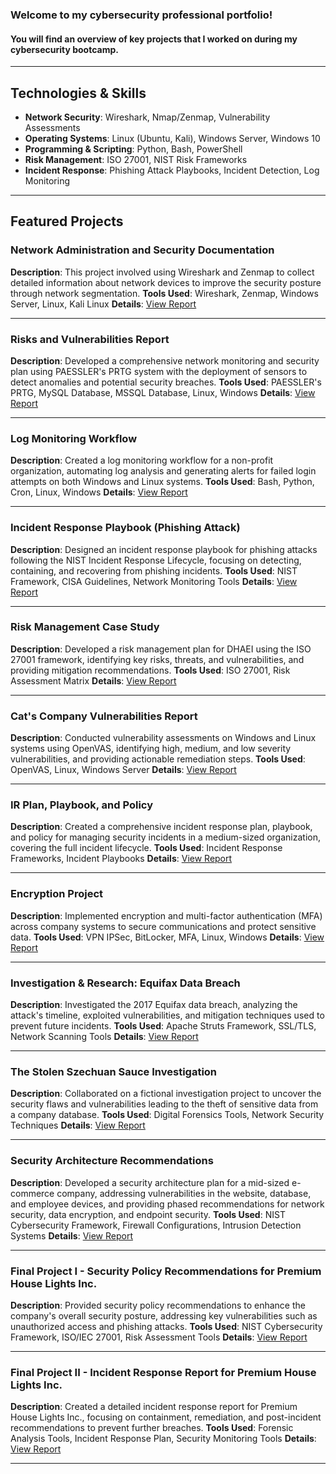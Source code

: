 ### Welcome to my cybersecurity professional portfolio! 
#### You will find an overview of key projects that I worked on during my cybersecurity bootcamp.

---

## Technologies & Skills
- **Network Security**: Wireshark, Nmap/Zenmap, Vulnerability Assessments
- **Operating Systems**: Linux (Ubuntu, Kali), Windows Server, Windows 10
- **Programming & Scripting**: Python, Bash, PowerShell
- **Risk Management**: ISO 27001, NIST Risk Frameworks
- **Incident Response**: Phishing Attack Playbooks, Incident Detection, Log Monitoring

---

## Featured Projects

### **Network Administration and Security Documentation**
**Description**: This project involved using Wireshark and Zenmap to collect detailed information about network devices to improve the security posture through network segmentation.
**Tools Used**: Wireshark, Zenmap, Windows Server, Linux, Kali Linux
**Details**: <a href="https://docs.google.com/document/d/14yOW7qD_jx_-VHTOyNqxfktRtXvhcZrqls_rW8CaOGk/edit#heading=h.10llxii5cbzj" target="_blank">View Report</a>

---

### **Risks and Vulnerabilities Report**
**Description**: Developed a comprehensive network monitoring and security plan using PAESSLER's PRTG system with the deployment of sensors to detect anomalies and potential security breaches.
**Tools Used**: PAESSLER's PRTG, MySQL Database, MSSQL Database, Linux, Windows
**Details**: <a href="https://docs.google.com/document/d/1L9LR7iqf6F4sEE6K6UazYrLttwyf4wt2-L1jw9hYmCM/edit#heading=h.ssew3h70xxc8" target="_blank">View Report</a>

---

### **Log Monitoring Workflow**
**Description**: Created a log monitoring workflow for a non-profit organization, automating log analysis and generating alerts for failed login attempts on both Windows and Linux systems.
**Tools Used**: Bash, Python, Cron, Linux, Windows
**Details**: <a href="https://docs.google.com/document/d/15wPtRaCuvYc3T5oNx7tfX-TaoBP6JY3Xun8LkFTND3s/edit#heading=h.ubi0x13vwbnq" target="_blank">View Report</a>

---

### **Incident Response Playbook (Phishing Attack)**
**Description**: Designed an incident response playbook for phishing attacks following the NIST Incident Response Lifecycle, focusing on detecting, containing, and recovering from phishing incidents.
**Tools Used**: NIST Framework, CISA Guidelines, Network Monitoring Tools
**Details**: <a href="https://docs.google.com/document/d/1NCZb6hgaSWoIYUFEBDOKVOjo-agwgWaT1vENW-NkLc8/edit#heading=h.9h5w86lttx7r" target="_blank">View Report</a>

---

### **Risk Management Case Study**
**Description**: Developed a risk management plan for DHAEI using the ISO 27001 framework, identifying key risks, threats, and vulnerabilities, and providing mitigation recommendations.
**Tools Used**: ISO 27001, Risk Assessment Matrix
**Details**: <a href="https://docs.google.com/document/d/1Akvh61n0ySzORm4BAcMDZSzHaGg-DZe7BQwUeZNQlHA/edit#heading=h.eahjvtdjzc9k" target="_blank">View Report</a>

---

### **Cat's Company Vulnerabilities Report**
**Description**: Conducted vulnerability assessments on Windows and Linux systems using OpenVAS, identifying high, medium, and low severity vulnerabilities, and providing actionable remediation steps.
**Tools Used**: OpenVAS, Linux, Windows Server
**Details**: <a href="https://docs.google.com/document/d/1CfGu2j1tY1uwCtls7ujg4I5be1KwVDJT5q7RrqFLCuo/edit#heading=h.mmeyeggs53yt" target="_blank">View Report</a>

---

### **IR Plan, Playbook, and Policy**
**Description**: Created a comprehensive incident response plan, playbook, and policy for managing security incidents in a medium-sized organization, covering the full incident lifecycle.
**Tools Used**: Incident Response Frameworks, Incident Playbooks
**Details**: <a href="https://docs.google.com/document/d/1cSyttWGNZRG204-vMn8GRzcVCpOfnqsktrMC9c3z9ys/edit#heading=h.swuyzs4l0xuv" target="_blank">View Report</a>

---

### **Encryption Project**
**Description**: Implemented encryption and multi-factor authentication (MFA) across company systems to secure communications and protect sensitive data.
**Tools Used**: VPN IPSec, BitLocker, MFA, Linux, Windows
**Details**: <a href="https://docs.google.com/document/d/1WRAFbpdzGHQ-P8NPFh4DKS0wnpqeST6iRMMjZmILMrY/edit#heading=h.va0w64vgw1gm" target="_blank">View Report</a>


---

### **Investigation & Research: Equifax Data Breach**
**Description**: Investigated the 2017 Equifax data breach, analyzing the attack's timeline, exploited vulnerabilities, and mitigation techniques used to prevent future incidents.
**Tools Used**: Apache Struts Framework, SSL/TLS, Network Scanning Tools
**Details**: <a href="https://docs.google.com/document/d/1TAaTXnb1c5Do_3dhWG5fQKkSP6OrHm7oMUrL-aLeje0/edit#heading=h.qburozaizlks" target="_blank">View Report</a>

---

### **The Stolen Szechuan Sauce Investigation**
**Description**: Collaborated on a fictional investigation project to uncover the security flaws and vulnerabilities leading to the theft of sensitive data from a company database.
**Tools Used**: Digital Forensics Tools, Network Security Techniques
**Details**: <a href="https://docs.google.com/document/d/1MS3kQR05lnKrLnCGgqcSzqv4OQSo42xnbPftzOztUXg/edit#heading=h.njy6qvqsudv5" target="_blank">View Report</a>

---

### **Security Architecture Recommendations**
**Description**: Developed a security architecture plan for a mid-sized e-commerce company, addressing vulnerabilities in the website, database, and employee devices, and providing phased recommendations for network security, data encryption, and endpoint security.
**Tools Used**: NIST Cybersecurity Framework, Firewall Configurations, Intrusion Detection Systems
**Details**: <a href="https://docs.google.com/document/d/1SGaD9lZrJbZwv9mbwbD927NfkVQKiufhDndmWdU7JxM/edit#heading=h.yari1ewuvlfx" target="_blank">View Report</a>

---

### **Final Project I - Security Policy Recommendations for Premium House Lights Inc.**
**Description**: Provided security policy recommendations to enhance the company's overall security posture, addressing key vulnerabilities such as unauthorized access and phishing attacks.
**Tools Used**: NIST Cybersecurity Framework, ISO/IEC 27001, Risk Assessment Tools
**Details**: <a href="https://docs.google.com/document/d/1SupFp-yCdtWHKPzrXhvNSVfFIdh5EfeldIK7eTOqaws/edit#heading=h.ut58wa307jl3" target="_blank">View Report</a>

---

### **Final Project II - Incident Response Report for Premium House Lights Inc.**
**Description**: Created a detailed incident response report for Premium House Lights Inc., focusing on containment, remediation, and post-incident recommendations to prevent further breaches.
**Tools Used**: Forensic Analysis Tools, Incident Response Plan, Security Monitoring Tools
**Details**: <a href="https://docs.google.com/document/d/1Tr0FAlW8ZfOVUf5IpMPn8LZ-CIK55Dxi1l4R1jciSww/edit#heading=h.qij4i2tvg10a" target="_blank">View Report</a>

---


